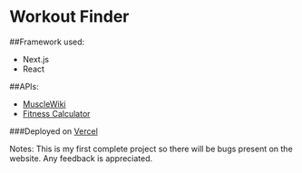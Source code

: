 # Workout Finder

##Framework used:
- Next.js
- React

##APIs:
- [MuscleWiki](https://rapidapi.com/rahulbanerjee26/api/musclewiki)
- [Fitness Calculator](https://rapidapi.com/malaaddincelik/api/fitness-calculator)

###Deployed on [Vercel](https://workout-web-two.vercel.app/)

Notes:
This is my first complete project so there will be bugs present on the website. Any feedback is appreciated.


